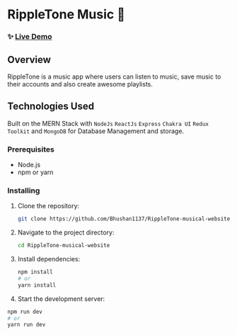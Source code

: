 # RippleTone Music 🎵

### ✨ [Live Demo](https://BeatBox-music.vercel.app)

## Overview

RippleTone is a music app where users can listen to music, save music to their accounts and also create awesome playlists.

## Technologies Used

Built on the MERN Stack with `NodeJs` `ReactJs` `Express` `Chakra UI` `Redux Toolkit` and `MongoDB` for Database Management and storage.

### Prerequisites

- Node.js
- npm or yarn

### Installing

1. Clone the repository:

   ```bash
   git clone https://github.com/Bhushan1137/RippleTone-musical-website.git
   ```

2. Navigate to the project directory:

   ```bash
   cd RippleTone-musical-website
   ```

3. Install dependencies:

   ```bash
   npm install
   # or
   yarn install

   ```

 4. Start the development server:

   ```bash
   npm run dev
   # or
   yarn run dev  